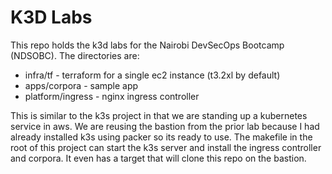 # K3D Labs

This repo holds the k3d labs for the Nairobi DevSecOps Bootcamp (NDSOBC). The directories are:

* infra/tf - terraform for a single ec2 instance (t3.2xl by default)
* apps/corpora - sample app
* platform/ingress - nginx ingress controller

This is similar to the k3s project in that we are standing up a kubernetes service in aws. We are reusing the bastion from the prior lab because I had already installed k3s using packer so its ready to use. The makefile in the root of this project can start the k3s server and install the ingress controller and corpora. It even has a target that will clone this repo on the bastion.
